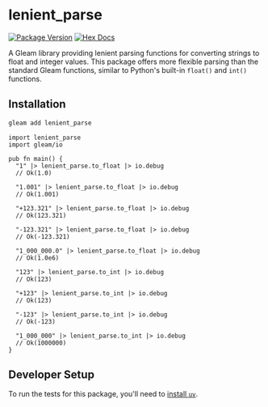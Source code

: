 # lenient_parse

[![Package Version](https://img.shields.io/hexpm/v/lenient_parse)](https://hex.pm/packages/lenient_parse)
[![Hex Docs](https://img.shields.io/badge/hex-docs-ffaff3)](https://hexdocs.pm/lenient_parse/)

A Gleam library providing lenient parsing functions for converting strings to float and integer values. This package offers more flexible parsing than the standard Gleam functions, similar to Python's built-in `float()` and `int()` functions.

## Installation


```sh
gleam add lenient_parse
```
```gleam
import lenient_parse
import gleam/io

pub fn main() {
  "1" |> lenient_parse.to_float |> io.debug
  // Ok(1.0)

  "1.001" |> lenient_parse.to_float |> io.debug
  // Ok(1.001)

  "+123.321" |> lenient_parse.to_float |> io.debug
  // Ok(123.321)

  "-123.321" |> lenient_parse.to_float |> io.debug
  // Ok(-123.321)

  "1_000_000.0" |> lenient_parse.to_float |> io.debug
  // Ok(1.0e6)

  "123" |> lenient_parse.to_int |> io.debug
  // Ok(123)

  "+123" |> lenient_parse.to_int |> io.debug
  // Ok(123)

  "-123" |> lenient_parse.to_int |> io.debug
  // Ok(-123)

  "1_000_000" |> lenient_parse.to_int |> io.debug
  // Ok(1000000)
}
```

## Developer Setup

To run the tests for this package, you'll need to [install `uv`](https://docs.astral.sh/uv/getting-started/installation/).

